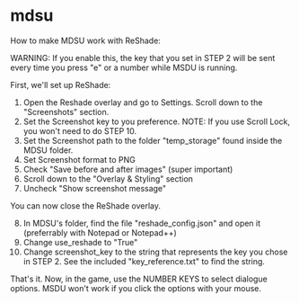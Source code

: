 # mdsu

How to make MDSU work with ReShade:

WARNING: If you enable this, the key that you set in STEP 2 will be sent every time you press "e" or a number while MSDU is running.

First, we'll set up ReShade:
1. Open the Reshade overlay and go to Settings. Scroll down to the "Screenshots" section.
2. Set the Screenshot key to you preference. NOTE: If you use Scroll Lock, you won't need to do STEP 10.
3. Set the Screenshot path to the folder "temp_storage" found inside the MDSU folder.
4. Set Screenshot format to PNG
5. Check "Save before and after images" (super important)
6. Scroll down to the "Overlay & Styling" section
7. Uncheck "Show screenshot message"

You can now close the ReShade overlay.

8. In MDSU's folder, find the file "reshade_config.json" and open it (preferrably with Notepad or Notepad++)
9. Change use_reshade to "True"
10. Change screenshot_key to the string that represents the key you chose in STEP 2. See the included "key_reference.txt" to find the string.

That's it. Now, in the game, use the NUMBER KEYS to select dialogue options. MSDU won't work if you click the options with your mouse.